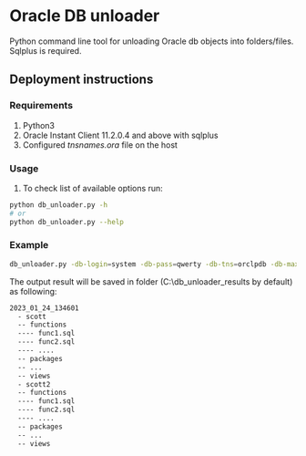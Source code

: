 # Oracle DB unloader

Python command line tool for unloading Oracle db objects into folders/files. Sqlplus is required.

## Deployment instructions
### Requirements
1. Python3
2. Oracle Instant Client 11.2.0.4 and above with sqlplus
3. Configured *tnsnames.ora* file on the host

### Usage
1. To check list of available options run:
```bash
python db_unloader.py -h
# or
python db_unloader.py --help
```

### Example
```bash
db_unloader.py -db-login=system -db-pass=qwerty -db-tns=orclpdb -db-max-connections=5 -schemas=scott,scott2
```
The output result will be saved in folder (C:\db_unloader_results by default) as following:
```bash
2023_01_24_134601
  - scott
  -- functions
  ---- func1.sql
  ---- func2.sql
  ---- ....
  -- packages
  -- ...
  -- views
  - scott2
  -- functions
  ---- func1.sql
  ---- func2.sql
  ---- ....
  -- packages
  -- ...
  -- views
```